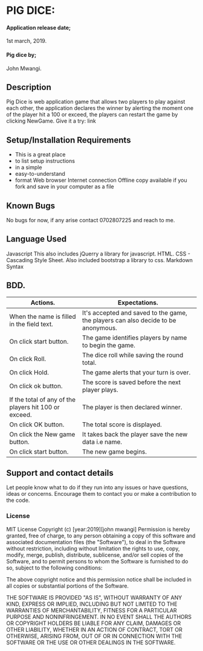 # PIG DICE:

#### Application release date;
1st march, 2019.

#### Pig dice by;

John Mwangi.

## Description

Pig Dice is web application game that allows two players to play against each other, the application declares the winner by alerting the moment one of the player hit a 100 or exceed, the players can restart the game by clicking NewGame. Give it a try: link

## Setup/Installation Requirements

-   This is a great place
-   to list setup instructions
-   in a simple
-   easy-to-understand
-   format
    Web browser
    Internet connection Offline copy available if you fork and save in your computer as a file

## Known Bugs

No bugs for now, if any arise contact 0702807225 and reach to me.

## Language Used

Javascript This also includes jQuerry a library for javascript.
HTML.
CSS - Cascading Style Sheet. Also included bootstrap a library to css.
Markdown Syntax

## BDD.

| Actions.                                                   | Expectations.                                                                   |
|------------------------------------------------------------|---------------------------------------------------------------------------------|
| When the name is filled in the field text.                 | It's accepted and saved to the game, the players can also decide to be anonymous. |
| On click start button.                                     | The game identifies players by name to begin the game.                          |
| On click Roll.                                             | The dice roll while saving the round total.                                     |
| On click Hold.                                             | The game alerts that your turn is over.                                         |
| On click ok button.                                        | The score is saved before the next player plays.                                |
| If the total of any of the players hit 100 or exceed.      | The player is then declared winner.                                         |
| On click OK button.                                        | The total score is displayed.                                                   |
| On click the New game button.                              | It takes back the player save the new data i.e name.                            |
| On click start button.                                     | The new game begins.                                                            |

## Support and contact details

Let people know what to do if they run into any issues or have questions, ideas or concerns.  Encourage them to contact you or make a contribution to the code.

### License

MIT License
Copyright (c) [year:2019][john mwangi]
Permission is hereby granted, free of charge, to any person obtaining a copy of this software and associated documentation files (the "Software"), to deal in the Software without restriction, including without limitation the rights to use, copy, modify, merge, publish, distribute, sublicense, and/or sell copies of the Software, and to permit persons to whom the Software is furnished to do so, subject to the following conditions:

The above copyright notice and this permission notice shall be included in all copies or substantial portions of the Software.

THE SOFTWARE IS PROVIDED "AS IS", WITHOUT WARRANTY OF ANY KIND, EXPRESS OR IMPLIED, INCLUDING BUT NOT LIMITED TO THE WARRANTIES OF MERCHANTABILITY, FITNESS FOR A PARTICULAR PURPOSE AND NONINFRINGEMENT. IN NO EVENT SHALL THE AUTHORS OR COPYRIGHT HOLDERS BE LIABLE FOR ANY CLAIM, DAMAGES OR OTHER LIABILITY, WHETHER IN AN ACTION OF CONTRACT, TORT OR OTHERWISE, ARISING FROM, OUT OF OR IN CONNECTION WITH THE SOFTWARE OR THE USE OR OTHER DEALINGS IN THE SOFTWARE.
